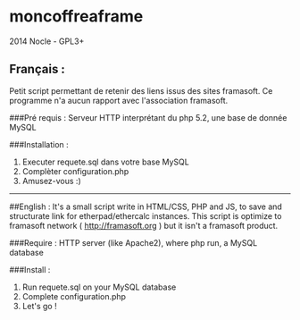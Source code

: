 moncoffreaframe
===============
2014 Nocle - GPL3+

## Français :
 
Petit script permettant de retenir des liens issus des sites framasoft. Ce programme n'a aucun rapport avec l'association framasoft.
 
###Pré requis :
Serveur HTTP interprétant du php 5.2, une base de donnée MySQL
 
###Installation :
1. Executer requete.sql dans votre base MySQL
2. Complèter configuration.php
3. Amusez-vous :)

---
##English :
It's a small script write in HTML/CSS, PHP and JS, to save and structurate link for etherpad/ethercalc instances. This script is optimize to framasoft network ( http://framasoft.org ) but it isn't a framasoft product.

###Require :
HTTP server (like Apache2), where php run, a MySQL database

###Install :
1. Run requete.sql on your MySQL database
2. Complete configuration.php
3. Let's go !